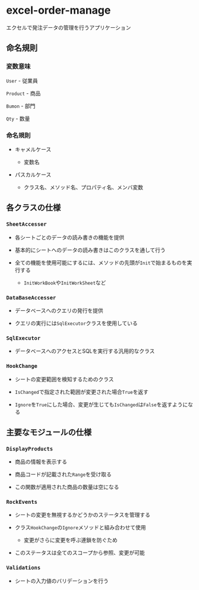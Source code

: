 # excel-order-manage
エクセルで発注データの管理を行うアプリケーション

## 命名規則

### 変数意味
`User`
    - 従業員

`Product`
    - 商品

`Bumon`
    - 部門

`Qty`
    - 数量

### 命名規則

 - キャメルケース
    - 変数名

 - パスカルケース
    - クラス名、メソッド名、プロパティ名、メンバ変数

## 各クラスの仕様

### `SheetAccesser`

 - 各シートごとのデータの読み書きの機能を提供

 - 基本的にシートへのデータの読み書きはこのクラスを通して行う

 - 全ての機能を使用可能にするには、メソッドの先頭が`Init`で始まるものを実行する
    - `InitWorkBook`や`InitWorkSheet`など

### `DataBaseAccesser`

 - データベースへのクエリの発行を提供

 - クエリの実行には`SqlExecutor`クラスを使用している

### `SqlExecutor`

 - データベースへのアクセスとSQLを実行する汎用的なクラス

### `HookChange`

 - シートの変更範囲を検知するためのクラス

 - `IsChanged`で指定された範囲が変更された場合`True`を返す

 - `Ignore`を`True`にした場合、変更が生じても`IsChanged`は`False`を返すようになる

## 主要なモジュールの仕様

### `DisplayProducts`

 - 商品の情報を表示する

 - 商品コードが記載された`Range`を受け取る

 - この関数が適用された商品の数量は空になる

### `RockEvents`

 - シートの変更を無視するかどうかのステータスを管理する

 - クラス`HookChange`の`Ignore`メソッドと組み合わせて使用
    - 変更がさらに変更を呼ぶ連鎖を防ぐため

 - このステータスは全てのスコープから参照、変更が可能

### `Validations`

 - シートの入力値のバリデーションを行う
 